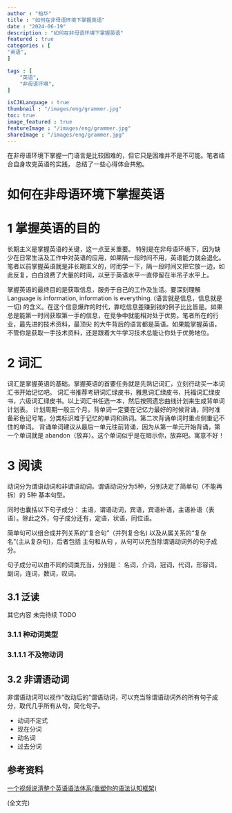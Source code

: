 ```yaml
---
author : "柏华"
title : "如何在非母语环境下掌握英语"
date : "2024-06-19"
description : "如何在非母语环境下掌握英语"
featured : true
categories : [
"英语",
]

tags : [
    "英语",
    "非母语环境",
]

isCJKLanguage : true
thumbnail : "/images/eng/grammer.jpg"
toc: true
image_featured : true
featureImage : "/images/eng/grammer.jpg"
shareImage : "/images/eng/grammer.jpg"
---
```





在非母语环境下掌握一门语言是比较困难的，但它只是困难并不是不可能。笔者结合自身攻克英语的实践， 总结了一些心得体会共勉。

<!--more-->



# 如何在非母语环境下掌握英语

# 1 掌握英语的目的

长期主义是掌握英语的关键，这一点至关重要。 特别是在非母语环境下，因为缺少在日常生活及工作中对英语的应用，如果隔一段时间不用，英语能力就会退化。
笔者以前掌握英语就是非长期主义的，时而学一下，隔一段时间又把它放一边，如此反复，白白浪费了大量的时间，以至于英语水平一直停留在半吊子水平上。

掌握英语的最终目的是获取信息，服务于自己的工作及生活。要深刻理解 Language is information, information is everything. (语言就是信息，信息就是一切) 
的含义。在这个信息爆炸的时代，靠吃信息差赚到钱的例子比比皆是。如果总是能第一时间获取第一手的信息，在竞争中就能相对处于优势。笔者所在的行业，最先进的技术资料，最顶尖
的大牛背后的语言都是英语。如果能掌握英语，不管你是获取一手技术资料，还是跟着大牛学习技术总能让你处于优势地位。

# 2 词汇

词汇是掌握英语的基础。掌握英语的首要任务就是先熟记词汇，立刻行动买一本词汇书开始记忆吧。
词汇书推荐考研词汇绿皮书，雅思词汇绿皮书，托福词汇绿皮书，六级词汇绿皮书。以上词汇书任选一本，然后按照遗忘曲线计划来生成背单词计划表。
计划周期一般三个月。背单词一定要在记忆力最好的时候背诵，同时准备彩色记号笔，分类标识难于记忆的单词和熟词。第二次背诵单词时重点侧重记不住的单词。
背诵单词建议从最后一单元往前背诵，因为从第一单元开始背诵，第一个单词就是 abandon（放弃）。这个单词似乎是在暗示你，放弃吧。寓意不好！

# 3 阅读

动词分为谓语动词和非谓语动词。谓语动词分为5种，分别决定了简单句（不能再拆）的 5种 基本句型。

同时也囊括以下句子成分： 主语，谓语动词，宾语，宾语补语，主语补语（表语）。除此之外，句子成分还有，定语，状语，同位语。

简单句可以组合成并列关系的“复合句”（并列复合名) 以及从属关系的“复杂 名”(主从复杂句)，后者包括 主句和从句 ，从句可以充当除谓语动词外的句子成分。

句子成分可以由不同的词类充当，分别是： 名词，介词，冠词，代词，形容词，副词，连词，数词，叹词。

## 3.1 泛读

其它内容 未完待续 TODO

### 3.1.1 种动词类型

### 3.1.1.1 不及物动词


## 3.2 非谓语动词

非谓语动词可以视作“改动后的”谓语动词，可以充当除谓语动词外的所有句子成分，取代几乎所有从句，简化句子。

- 动词不定式
- 现在分词
- 动名词
- 过去分词

## 参考资料

[一个视频说清整个英语语法体系(重塑你的语法认知框架)](https://www.bilibili.com/video/BV1r54y1m7gd)

(全文完)




